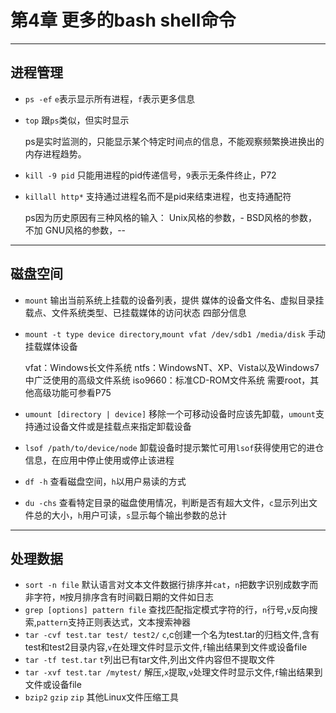 # 第4章 更多的bash shell命令
    

---
## 进程管理
- `ps -ef` `e`表示显示所有进程，`f`表示更多信息
- `top` 跟`ps`类似，但实时显示


    ps是实时监测的，只能显示某个特定时间点的信息，不能观察频繁换进换出的内存进程趋势。
- `kill -9 pid` 只能用进程的pid传递信号，`9`表示无条件终止，P72
- `killall http*` 支持通过进程名而不是pid来结束进程，也支持通配符
    
    
    ps因为历史原因有三种风格的输入：
    Unix风格的参数，-
    BSD风格的参数，不加
    GNU风格的参数，--   
    
---

## 磁盘空间
- `mount` 输出当前系统上挂载的设备列表，提供 媒体的设备文件名、虚拟目录挂载点、文件系统类型、已挂载媒体的访问状态 四部分信息
- `mount -t type device directory`,`mount vfat /dev/sdb1 /media/disk` 手动挂载媒体设备


    vfat：Windows长文件系统
    ntfs：WindowsNT、XP、Vista以及Windows7中广泛使用的高级文件系统
    iso9660：标准CD-ROM文件系统
    需要root，其他高级功能可参看P75
- `umount [directory | device]` 移除一个可移动设备时应该先卸载，`umount`支持通过设备文件或是挂载点来指定卸载设备
- `lsof /path/to/device/node` 卸载设备时提示繁忙可用`lsof`获得使用它的进仓信息，在应用中停止使用或停止该进程
- `df -h` 查看磁盘空间，`h`以用户易读的方式
- `du -chs` 查看特定目录的磁盘使用情况，判断是否有超大文件，`c`显示列出文件总的大小，`h`用户可读，`s`显示每个输出参数的总计

---

## 处理数据
- `sort -n file` 默认语言对文本文件数据行排序并`cat`，`n`把数字识别成数字而非字符，`M`按月排序含有时间戳日期的文件如日志
- `grep [options] pattern file` 查找匹配指定模式字符的行，`n`行号,`v`反向搜索,`pattern`支持正则表达式，文本搜索神器
- `tar -cvf test.tar test/ test2/` `c`,c创建一个名为test.tar的归档文件,含有test和test2目录内容,`v`在处理文件时显示文件,`f`输出结果到文件或设备file
- `tar -tf test.tar` `t`列出已有tar文件,列出文件内容但不提取文件
- `tar -xvf test.tar /mytest/` 解压,`x`提取,`v`处理文件时显示文件,`f`输出结果到文件或设备file
- `bzip2` `gzip` `zip` 其他Linux文件压缩工具